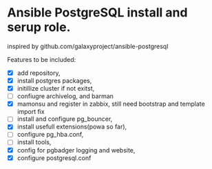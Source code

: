 # Ansible PostgreSQL install and serup role.
inspired by github.com/galaxyproject/ansible-postgresql

Features to be included:

- [x] add repository,
- [x] install postgres packages,
- [x] initillize cluster if not exitst,
- [ ] confiugre archivelog, and barman
- [x] mamonsu and register in zabbix,
      still need bootstrap and template import fix
- [ ] install and configure pg_bouncer,
- [x] install usefull extensions(powa so far),
- [ ] configure pg_hba.conf,
- [ ] install tools,
- [x] config for pgbadger logging and website,
- [x] configure postgresql.conf
